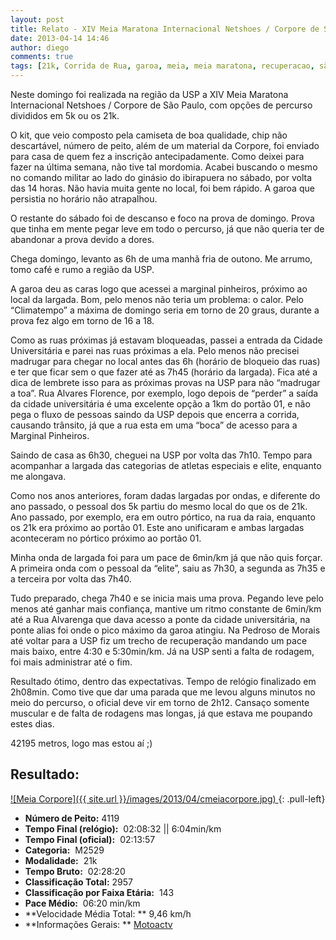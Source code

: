 ```yaml
---
layout: post
title: Relato - XIV Meia Maratona Internacional Netshoes / Corpore de São Paulo
date: 2013-04-14 14:46
author: diego
comments: true
tags: [21k, Corrida de Rua, garoa, meia, meia maratona, recuperacao, são paulo]
---
```

Neste domingo foi realizada na região da USP a XIV Meia Maratona Internacional Netshoes / Corpore de São Paulo, com opções de percurso divididos em 5k ou os 21k.

O kit, que veio composto pela camiseta de boa qualidade, chip não descartável, número de peito, além de um material da Corpore, foi enviado para casa de quem fez a inscrição antecipadamente. Como deixei para fazer na última semana, não tive tal mordomia. Acabei buscando o mesmo no comando militar ao lado do ginásio do ibirapuera no sábado, por volta das 14 horas. Não havia muita gente no local, foi bem rápido. A garoa que persistia no horário não atrapalhou.

O restante do sábado foi de descanso e foco na prova de domingo. Prova que tinha em mente pegar leve em todo o percurso, já que não queria ter de abandonar a prova devido a dores.

Chega domingo, levanto as 6h de uma manhã fria de outono. Me arrumo, tomo café e rumo a região da USP.

A garoa deu as caras logo que acessei a marginal pinheiros, próximo ao local da largada. Bom, pelo menos não teria um problema: o calor. Pelo “Climatempo” a máxima de domingo seria em torno de 20 graus, durante a prova fez algo em torno de 16 a 18.

Como as ruas próximas já estavam bloqueadas, passei a entrada da Cidade Universitária e parei nas ruas próximas a ela. Pelo menos não precisei madrugar para chegar no local antes das 6h (horário de bloqueio das ruas) e ter que ficar sem o que fazer até as 7h45 (horário da largada). Fica até a dica de lembrete isso para as próximas provas na USP para não “madrugar a toa”. Rua Alvares Florence, por exemplo, logo depois de “perder” a saída da cidade universitária é uma excelente opção a 1km do portão 01, e não pega o fluxo de pessoas saindo da USP depois que encerra a corrida, causando trânsito, já que a rua esta em uma “boca” de acesso para a Marginal Pinheiros.

Saindo de casa as 6h30, cheguei na USP por volta das 7h10. Tempo para acompanhar a largada das categorias de atletas especiais e elite, enquanto me alongava.

Como nos anos anteriores, foram dadas largadas por ondas, e diferente do ano passado, o pessoal dos 5k partiu do mesmo local do que os de 21k. Ano passado, por exemplo, era em outro pórtico, na rua da raia, enquanto os 21k era próximo ao portão 01. Este ano unificaram e ambas largadas aconteceram no pórtico próximo ao portão 01.

Minha onda de largada foi para um pace de 6min/km já que não quis forçar. A primeira onda com o pessoal da “elite”, saiu as 7h30, a segunda as 7h35 e a terceira por volta das 7h40.

Tudo preparado, chega 7h40 e se inicia mais uma prova. Pegando leve pelo menos até ganhar mais confiança, mantive um ritmo constante de 6min/km até a Rua Alvarenga que dava acesso a ponte da cidade universitária, na ponte alias foi onde o pico máximo da garoa atingiu. Na Pedroso de Morais até voltar para a USP fiz um trecho de recuperação mandando um pace mais baixo, entre 4:30 e 5:30min/km. Já na USP senti a falta de rodagem, foi mais administrar até o fim.

Resultado ótimo, dentro das expectativas. Tempo de relógio finalizado em 2h08min. Como tive que dar uma parada que me levou alguns minutos no meio do percurso, o oficial deve vir em torno de 2h12. Cansaço somente muscular e de falta de rodagens mas longas, já que estava me poupando estes dias.

42195 metros, logo mas estou aí ;)

## Resultado:

<a href="/images/2013/04/cmeiacorpore_big.jpg">
![Meia Corpore]({{ site.url }}/images/2013/04/cmeiacorpore.jpg)
</a>
{: .pull-left}

* **Número de Peito:**  4119
* **Tempo Final (relógio):**  02:08:32 || 6:04min/km
* **Tempo Final (oficial):**  02:13:57
* **Categoria:**  M2529
* **Modalidade:**  21k
* **Tempo Bruto:**  02:28:20
* **Classificação Total:**  2957
* **Classificação por Faixa Etária:**  143
* **Pace Médio:**  06:20 min/km
* **Velocidade Média Total: **  9,46 km/h
* **Informações Gerais: ** <a href="http://bit.ly/14nx36c" target="_blank">Motoactv</a>
